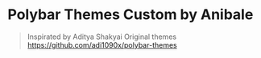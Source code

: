 # Polybar Themes Custom by Anibale

> Inspirated by Aditya Shakyai
> Original themes https://github.com/adi1090x/polybar-themes
